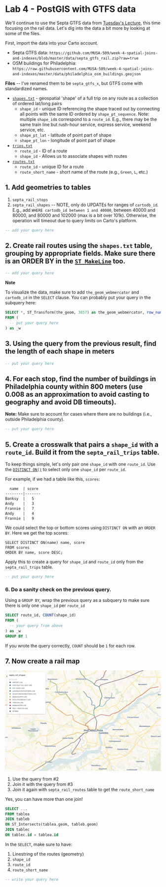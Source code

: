 # Lab 4 - PostGIS with GTFS data

We'll continue to use the Septa GTFS data from [Tuesday's Lecture](README.md#Lecture), this time focusing on the rail data. Let's dig into the data a bit more by looking at some of the files.

First, import the data into your Carto account.
* Septa GTFS data: `https://github.com/MUSA-509/week-4-spatial-joins-and-indexes/blob/master/data/septa_gtfs_rail.zip?raw=true`
* OSM buildings for Philadelphia: `https://raw.githubusercontent.com/MUSA-509/week-4-spatial-joins-and-indexes/master/data/philadelphia_osm_buildings.geojson`

**Files** -- I've renamed them to be `septa_gtfs_x`, but GTFS come with standardized names.
* [`shapes.txt`](https://gtfs.org/reference/static/#shapestxt) - geospatial 'shape' of a full trip on any route as a collection of ordered lat/long pairs
  - `shape_id` - unique ID referencing the shape traced out by connecting all points with the same ID ordered by `shape_pt_sequence`. Note: multiple `shape_id`s correspond to a `route_id`. E.g., there may be the same train line but rush-hour service, express service, weekend service, etc.
  - `shape_pt_lat` - latitude of point part of shape
  - `shape_pt_lon` - longitude of point part of shape
* [`trips.txt`](https://gtfs.org/reference/static/#tripstxt)
  - `route_id` - ID of a route
  - `shape_id` - Allows us to associate shapes with routes
* [`routes.txt`](https://gtfs.org/reference/static/#routestxt)
  - `route_id` - unique ID for a route
  - `route_short_name` - short name of the route (e.g., `Green`, `L`, etc.)

## 1. Add geometries to tables

1. `septa_rail_stops`
2. `septa_rail_shapes` -- NOTE, only do UPDATEs for ranges of `cartodb_id`. E.g., add `WHERE cartodb_id between 1 and 40000`, between 40000 and 80000, and 80000 and 102000 (max is a bit over 101k). Otherwise, the operation will timeout due to query limits on Carto's platform.

```SQL
-- add your query here
```

## 2. Create rail routes using the `shapes.txt` table, grouping by appropriate fields. Make sure there is an ORDER BY in the [`ST_MakeLine`](https://postgis.net/docs/ST_MakeLine.html) too.

```SQL
-- add your query here
```

**Note**

To visualize the data, make sure to add `the_geom_webmercator` and `cartodb_id` in the `SELECT` clause. You can probably put your query in the subquery here:

```SQL
SELECT *, ST_Transform(the_geom, 3857) as the_geom_webmercator, row_number() over () as cartodb_id
FROM (
  -- put your query here
) as _w
```

## 3. Using the query from the previous result, find the length of each shape in meters

```SQL
-- put your query here
```

## 4. For each stop, find the number of buildings in Philadelphia county within 800 meters (use 0.008 as an approximation to avoid casting to geography and avoid DB timeouts).

**Note:** Make sure to account for cases where there are no buildings (i.e., outside Philadelphia county).

```SQL
-- put your query here
```

## 5. Create a crosswalk that pairs a `shape_id` with a `route_id`. Build it from the `septa_rail_trips` table.

To keep things simple, let's only pair one `shape_id` with one `route_id`. Use the [`DISTINCT ON()`](https://www.postgresql.org/docs/12/sql-select.html#SQL-DISTINCT) to select only one `shape_id` per `route_id`.

For example, if we had a table like this, `scores`:

```
  name  | score
--------|-------
Banksy  |   5
Andy    |   3
Frannie |   7
Andy    |   4
Frannie |   9
```

We could select the top or bottom scores using `DISTINCT ON` with an `ORDER BY`. Here we get the top scores:

```
SELECT DISTINCT ON(name) name, score
FROM scores
ORDER BY name, score DESC;
```

Apply this to create a query for `shape_id` and `route_id` only from the `septa_rail_trips` table.

```SQL
-- put your query here
```

### 6. Do a sanity check on the previous query.

Using a `GROUP BY`, wrap the previous query as a subquery to make sure there is only one `shape_id` per `route_id`

```SQL
SELECT route_id, COUNT(shape_id)
FROM (
  -- your query from above
) as _w
GROUP BY 1
```

If you wrote the query correctly, `COUNT` should be `1` for each row.

## 7. Now create a rail map

![](images/map_for_lab.png)


1. Use the query from \#2
2. Join it with the query from \#3
3. Join it again with `septa_rail_routes` table to get the `route_short_name`

Yes, you can have more than one join!

```SQL
SELECT ...
FROM tablea
JOIN tableb
ON ST_Intersects(tablea.geom, tableb.geom)
JOIN tablec
ON tablec.id = tablea.id
```

In the `SELECT`, make sure to have:

1. Linestring of the routes (geometry)
2. `shape_id`
3. `route_id`
4. `route_short_name`

```SQL
-- write your query here
```

